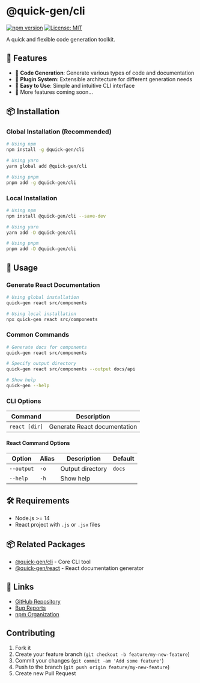 # @quick-gen/cli

[![npm version](https://img.shields.io/npm/v/@quick-gen/cli.svg)](https://www.npmjs.com/package/@quick-gen/cli)
[![License: MIT](https://img.shields.io/badge/License-MIT-blue.svg)](https://opensource.org/licenses/MIT)

A quick and flexible code generation toolkit.

## 🚀 Features

- 📝 **Code Generation**: Generate various types of code and documentation
- 🔧 **Plugin System**: Extensible architecture for different generation needs
- 🎯 **Easy to Use**: Simple and intuitive CLI interface
- 🔄 More features coming soon...

## 📦 Installation

### Global Installation (Recommended)
```bash
# Using npm
npm install -g @quick-gen/cli

# Using yarn
yarn global add @quick-gen/cli

# Using pnpm
pnpm add -g @quick-gen/cli
```

### Local Installation
```bash
# Using npm
npm install @quick-gen/cli --save-dev

# Using yarn
yarn add -D @quick-gen/cli

# Using pnpm
pnpm add -D @quick-gen/cli
```

## 🎯 Usage

### Generate React Documentation

```bash
# Using global installation
quick-gen react src/components

# Using local installation
npx quick-gen react src/components
```

### Common Commands
```bash
# Generate docs for components
quick-gen react src/components

# Specify output directory
quick-gen react src/components --output docs/api

# Show help
quick-gen --help
```

### CLI Options

| Command | Description |
|---------|-------------|
| `react [dir]` | Generate React documentation |

#### React Command Options

| Option | Alias | Description | Default |
|--------|-------|-------------|---------|
| `--output` | `-o` | Output directory | `docs` |
| `--help` | `-h` | Show help | |

## 🛠️ Requirements

- Node.js >= 14
- React project with `.js` or `.jsx` files

## 📦 Related Packages

- [@quick-gen/cli](https://www.npmjs.com/package/@quick-gen/cli) - Core CLI tool
- [@quick-gen/react](https://www.npmjs.com/package/@quick-gen/react) - React documentation generator

## 🔗 Links

- [GitHub Repository](https://github.com/fufuShih/quick-gen)
- [Bug Reports](https://github.com/fufuShih/quick-gen/issues)
- [npm Organization](https://www.npmjs.com/org/quick-gen)

## Contributing

1. Fork it
2. Create your feature branch (`git checkout -b feature/my-new-feature`)
3. Commit your changes (`git commit -am 'Add some feature'`)
4. Push to the branch (`git push origin feature/my-new-feature`)
5. Create new Pull Request
